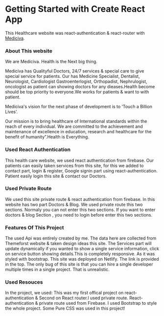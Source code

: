# Getting Started with Create React App

This Healthcare website was react-authentication & react-router with [Mediciva](https://healthcare-mediciva-website.netlify.app/).

### About This website

We are Mediciva. Health is the Next big thing.

Mediciva has Qualityful Doctors, 24/7 services & special care to give special service for patients. Our has Medicine Specialist, Dentalist, Neurologist, Cardiologist Gastroenterlogist, Orthopadist, Nephrulogist, oncologist as patient can showing doctors for any dieases.Health become should be top priority to everyone.We works for patients & want to with patient.

Mediciva's vision for the next phase of development is to ‘Touch a Billion Lives’.

Our mission is to bring healthcare of International standards within the reach of every individual. We are committed to the achievement and maintenance of excellence in education, research and healthcare for the benefit of humanity”.Health is Everything.

### Used React Authentication

This health care website, we used react authentication from firebase. Our patients can easily taken services from this site, for this we added to contact part, login & register, Google signin part using react-authentication. Patient easily login this site & contact our Doctors.

### Used Private Route

We used this site private route & react authentication from firebase. In this website has two part Doctors & Blog. We used private route this two sections. Normaly you can not enter this two sections. If you want to enter doctors & blog Section , you need to login before enter this two sections.

### Features Of This Project

The used Api was entirely created by me. The data here are collected from Themeforst website & taken design ideas this site. The Services part will update dynamically if you wanted to show a single service information, click on service button showing details.This is completely responsive. As it was styled with bootstrap. This site was deployed on Netlify. The link is provided in the top. The only bug of this site is that you can hire a single developer multiple times in a single project. That is unrealistic.

### Used Resouces

In the project, we used: This was my first offical project on react-authentication & Second on React router.I used private route. React-authentication & private route used from Firebase. I used Bootstrap to style the whole project. Some Pure CSS was used in this project!

<!-- # Getting Started with Create React App

This project was bootstrapped with [Create React App](https://github.com/facebook/create-react-app).

## Available Scripts

In the project directory, you can run:

### `npm start`

Runs the app in the development mode.\
Open [http://localhost:3000](http://localhost:3000) to view it in the browser.

The page will reload if you make edits.\
You will also see any lint errors in the console.

### `npm test`

Launches the test runner in the interactive watch mode.\
See the section about [running tests](https://facebook.github.io/create-react-app/docs/running-tests) for more information.

### `npm run build`

Builds the app for production to the `build` folder.\
It correctly bundles React in production mode and optimizes the build for the best performance.

The build is minified and the filenames include the hashes.\
Your app is ready to be deployed!

See the section about [deployment](https://facebook.github.io/create-react-app/docs/deployment) for more information.

### `npm run eject`

**Note: this is a one-way operation. Once you `eject`, you can’t go back!**

If you aren’t satisfied with the build tool and configuration choices, you can `eject` at any time. This command will remove the single build dependency from your project.

Instead, it will copy all the configuration files and the transitive dependencies (webpack, Babel, ESLint, etc) right into your project so you have full control over them. All of the commands except `eject` will still work, but they will point to the copied scripts so you can tweak them. At this point you’re on your own.

You don’t have to ever use `eject`. The curated feature set is suitable for small and middle deployments, and you shouldn’t feel obligated to use this feature. However we understand that this tool wouldn’t be useful if you couldn’t customize it when you are ready for it.

## Learn More

You can learn more in the [Create React App documentation](https://facebook.github.io/create-react-app/docs/getting-started).

To learn React, check out the [React documentation](https://reactjs.org/).

### Code Splitting

This section has moved here: [https://facebook.github.io/create-react-app/docs/code-splitting](https://facebook.github.io/create-react-app/docs/code-splitting)

### Analyzing the Bundle Size

This section has moved here: [https://facebook.github.io/create-react-app/docs/analyzing-the-bundle-size](https://facebook.github.io/create-react-app/docs/analyzing-the-bundle-size)

### Making a Progressive Web App

This section has moved here: [https://facebook.github.io/create-react-app/docs/making-a-progressive-web-app](https://facebook.github.io/create-react-app/docs/making-a-progressive-web-app)

### Advanced Configuration

This section has moved here: [https://facebook.github.io/create-react-app/docs/advanced-configuration](https://facebook.github.io/create-react-app/docs/advanced-configuration)

### Deployment

This section has moved here: [https://facebook.github.io/create-react-app/docs/deployment](https://facebook.github.io/create-react-app/docs/deployment)

### `npm run build` fails to minify

This section has moved here: [https://facebook.github.io/create-react-app/docs/troubleshooting#npm-run-build-fails-to-minify](https://facebook.github.io/create-react-app/docs/troubleshooting#npm-run-build-fails-to-minify)
 -->
